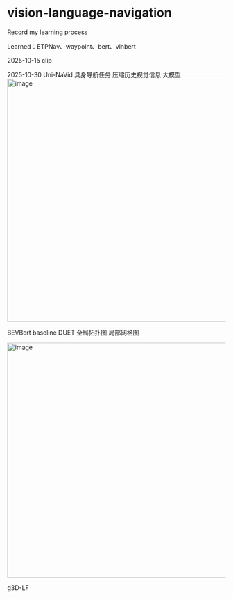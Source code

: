 # vision-language-navigation
Record my learning process

Learned：ETPNav、waypoint、bert、vlnbert

2025-10-15
clip

2025-10-30
Uni-NaVid 具身导航任务 压缩历史视觉信息 大模型
<img width="1207" height="559" alt="image" src="https://github.com/user-attachments/assets/173bde68-046a-47ee-956a-bd913e4e1820" />

BEVBert baseline DUET 全局拓扑图 局部网格图 

<img width="1560" height="541" alt="image" src="https://github.com/user-attachments/assets/abdb7f3a-c426-4de2-a884-d42377b8560f" />

g3D-LF 
